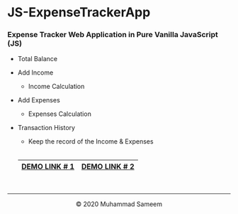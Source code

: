 # JS-ExpenseTrackerApp
### Expense Tracker Web Application in Pure Vanilla JavaScript (JS)

  - Total Balance
  - Add Income
    - Income Calculation
  - Add Expenses
    - Expenses Calculation
  - Transaction History
    - Keep the record of the Income & Expenses
    
    <br>
    
    | [DEMO LINK # 1](https://js-expensetracker.web.app) | [DEMO LINK # 2](https://sameem420.github.io/JS-ExpenseTrackerApp/) |
    | :-------------: |:-------------:|
 
    <br>
    
----    
    
    
<p align="center">&copy; 2020 Muhammad Sameem</p>
